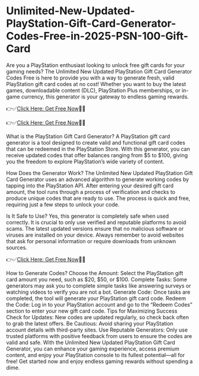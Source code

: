 # Unlimited-New-Updated-PlayStation-Gift-Card-Generator-Codes-Free-in-2025-PSN-100-Gift-Card

Are you a PlayStation enthusiast looking to unlock free gift cards for your gaming needs? The Unlimited New Updated PlayStation Gift Card Generator Codes Free is here to provide you with a way to generate fresh, valid PlayStation gift card codes at no cost! Whether you want to buy the latest games, downloadable content (DLC), PlayStation Plus memberships, or in-game currency, this generator is your gateway to endless gaming rewards.


👉✅[Click Here: Get Free Now](https://t.co/CU6qWfTc6L)🔶🔷

👉✅[Click Here: Get Free Now](https://t.co/CU6qWfTc6L)🔶🔷


What is the PlayStation Gift Card Generator?
A PlayStation gift card generator is a tool designed to create valid and functional gift card codes that can be redeemed in the PlayStation Store. With this generator, you can receive updated codes that offer balances ranging from $5 to $100, giving you the freedom to explore PlayStation’s wide variety of content.

How Does the Generator Work?
The Unlimited New Updated PlayStation Gift Card Generator uses an advanced algorithm to generate working codes by tapping into the PlayStation API. After entering your desired gift card amount, the tool runs through a process of verification and checks to produce unique codes that are ready to use. The process is quick and free, requiring just a few steps to unlock your code.

Is It Safe to Use?
Yes, this generator is completely safe when used correctly. It is crucial to only use verified and reputable platforms to avoid scams. The latest updated versions ensure that no malicious software or viruses are installed on your device. Always remember to avoid websites that ask for personal information or require downloads from unknown sources.

👉✅[Click Here: Get Free Now](https://t.co/CU6qWfTc6L)🔶🔷


How to Generate Codes?
Choose the Amount: Select the PlayStation gift card amount you need, such as $20, $50, or $100.
Complete Tasks: Some generators may ask you to complete simple tasks like answering surveys or watching videos to verify you are not a bot.
Generate Code: Once tasks are completed, the tool will generate your PlayStation gift card code.
Redeem the Code: Log in to your PlayStation account and go to the “Redeem Codes” section to enter your new gift card code.
Tips for Maximizing Success
Check for Updates: New codes are updated regularly, so check back often to grab the latest offers.
Be Cautious: Avoid sharing your PlayStation account details with third-party sites.
Use Reputable Generators: Only use trusted platforms with positive feedback from users to ensure the codes are valid and safe.
With the Unlimited New Updated PlayStation Gift Card Generator, you can enhance your gaming experience, access premium content, and enjoy your PlayStation console to its fullest potential—all for free! Get started now and enjoy endless gaming rewards without spending a dime.
